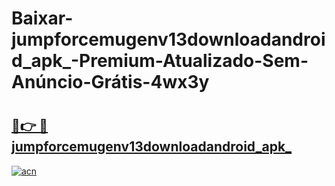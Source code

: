 # Baixar-jumpforcemugenv13downloadandroid_apk_-Premium-Atualizado-Sem-Anúncio-Grátis-4wx3y

# <h2><a href="https://gjcrvh.esa.edu.pl?src=jumpforcemugenv13downloadandroid_apk_&ref=4wx3y">🔗👉 🔴 jumpforcemugenv13downloadandroid_apk_</a></h2>

[![acn](https://github.com/user-attachments/assets/0f9c940e-d8b0-45ae-aac7-cd30a18b3e1c)](https://gjcrvh.esa.edu.pl?src=jumpforcemugenv13downloadandroid_apk_&ref=4wx3y)

